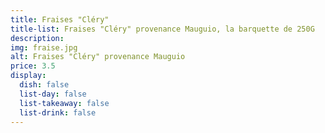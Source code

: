 ```yaml
---
title: Fraises "Cléry"
title-list: Fraises "Cléry" provenance Mauguio, la barquette de 250G
description:
img: fraise.jpg
alt: Fraises "Cléry" provenance Mauguio
price: 3.5
display:
  dish: false
  list-day: false
  list-takeaway: false
  list-drink: false
---
```

